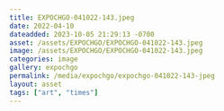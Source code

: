 ```yaml
---
title: EXPOCHGO-041022-143.jpeg
date: 2022-04-10
dateadded: 2023-10-05 21:29:13 -0700
asset: /assets/EXPOCHGO/EXPOCHGO-041022-143.jpeg
image: /assets/EXPOCHGO/EXPOCHGO-041022-143.jpeg
categories: image
gallery: expochgo
permalink: /media/expochgo/expochgo-041022-143-jpeg
layout: asset
tags: ["art", "times"]
--- 
```

